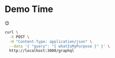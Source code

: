 # Demo Time

😊

```bash
curl \
  -X POST \
  -H "Content-Type: application/json" \
  --data '{ "query": "{ whatIsMyPurpose }" }' \
  http://localhost:3000/graphql
```
